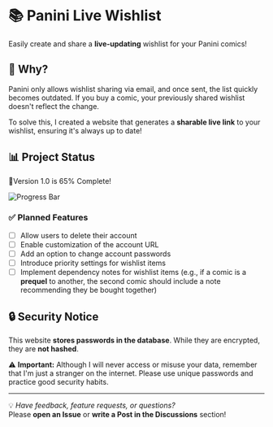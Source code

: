 # 📚 Panini Live Wishlist  

Easily create and share a **live-updating** wishlist for your Panini comics!  

## 🚀 Why?  

Panini only allows wishlist sharing via email, and once sent, the list quickly becomes outdated. If you buy a comic, your previously shared wishlist doesn't reflect the change.  

To solve this, I created a website that generates a **sharable live link** to your wishlist, ensuring it's always up to date!  

## 📊 Project Status  

🎉Version 1.0 is 65% Complete!

![Progress Bar](https://progress-bars.entcheneric.com/bar?progress=65&color=%232563eb&backgroundColor=%23f3f4f6&height=20&width=400&borderRadius=10&striped=true&animated=true&animationSpeed=1&initialAnimationSpeed=1&colorGradient=linear-gradient%2890deg%2C+%23ec4899%2C+%23d946ef%2C+%23a855f7%29)  

### ✅ Planned Features  

- [ ] Allow users to delete their account  
- [ ] Enable customization of the account URL  
- [ ] Add an option to change account passwords  
- [ ] Introduce priority settings for wishlist items  
- [ ] Implement dependency notes for wishlist items (e.g., if a comic is a **prequel** to another, the second comic should include a note recommending they be bought together)  

## 🔒 Security Notice  

This website **stores passwords in the database**. While they are encrypted, they are **not hashed**.  

⚠️ **Important:** Although I will never access or misuse your data, remember that I'm just a stranger on the internet. Please use unique passwords and practice good security habits.  

---  

💡 *Have feedback, feature requests, or questions?*  
Please **open an Issue** or **write a Post in the Discussions** section!
